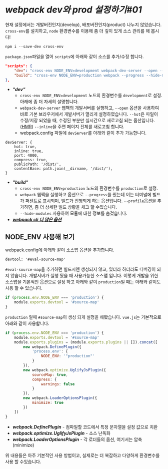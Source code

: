 # _webpack dev와 prod 설정하기#01_

현재 설정에서는 개발버전인지(develop), 배포버전인지(product) 나누지 않았습니다.
```cross-env```를 설치하고, ```node``` 환경변수를 이용해 좀 더 깊이 있게 소스 관리를 해 봅시다!

    npm i --save-dev cross-env

```package.json```파일을 열어 ```scripts```에 아래와 같이 소스를 추가/수정 합니다.
```json
"scripts": {
    "dev": "cross-env NODE_ENV=development webpack-dev-server --open --hot",
    "build": "cross-env NODE_ENV=production webpack --progress --hide-modules"
},
```
- ***"dev"***
    - ```cross-env NODE_ENV=development``` 노드의 환경변수를 ```development```로 설정. 아래에 좀 더 자세히 설명합니다.
    - ```webpack-dev-server``` 웹팩의 개발서버를 실행하고, ```--open``` 옵션을 사용하여 바로 기본 브라우저에서 개발서버가 열리게 설정하였습니다. ```--hot```은 파일이 수정/저장 되었을 때, 수정된 부분만 실시간으로 새로고침 되는 옵션입니다.([HMR](https://webpack.js.org/concepts/hot-module-replacement/)) ```--inline```을 주면 페이지 전체를 새로고침 합니다.
    - webpack.config 파일에 ```devServer```를 아래와 같이 추가 가능합니다.
```
devServer: {
    hot: true,
    inline: true,
    port: 4000,
    compress: true,
    publicPath: '/dist/',
    contentBase: path.join(__dirname, '/dist/'),
}
```
- ***"build"***
    - ```cross-env NODE_ENV=production``` 노드의 환경변수를 ```production```로 설정.
    - ```webpack``` 웹팩을 실행하고 옵션으로 ```--progress```를 줬는데 이는 터미널에 빌드가 퍼센트로 표시되며, 빌드가 진행되게 하는 옵션입니다. ```--profile```옵션을 추가하면, 좀 더 상세한 빌드 상황을 체크 할 수있습니다.
    - ```--hide-modules``` 사용하여 모듈에 대한 정보를 숨겼습니다.
- ***[webpack cli 더 많은 옵션](https://webpack.js.org/api/cli/)***

## NODE_ENV 사용해 보기

webpack.config에 아래와 같이 소스맵 옵션을 추가합니다.

    devtool: '#eval-source-map'

```#eval-source-map```을 추가하면 빌드시엔 생성되지 않고, 있더라 하더라도 디버깅이 되지 않습니다. 개발서버가 실행 됬을 때 사용가능한 소스맵 입니다. 이렇게 개발을 위한 소스맵을 기본적인 옵션으로 설정 하고 아래와 같이 ```production```일 때는 아래와 같이도 사용 할 수 있습니다.
```javascript
if (process.env.NODE_ENV === 'production') {
    module.exports.devtool = '#source-map'
}
```
```production``` 일때 ```#source-map```이 생성 되게 설정을 해봤습니다.
```vue.js```는 기본적으로 아래와 같이 사용합니다.
```javascript
if (process.env.NODE_ENV === 'production') {
    module.exports.devtool = '#source-map'
    module.exports.plugins = (module.exports.plugins || []).concat([
        new webpack.DefinePlugin({
            'process.env': {
                NODE_ENV: '"production"'
            }
        }),
        new webpack.optimize.UglifyJsPlugin({
            sourceMap: true,
            compress: {
                warnings: false
            }
        }),
        new webpack.LoaderOptionsPlugin({
            minimize: true
        })
    ])
}
```
- ***webpack.DefinePlugin*** - 컴파일할 코드에서 특정 문자열을 설정 값으로 치환
- ***webpack.optimize.UglifyJsPlugin*** - 소스 난독화
- ***webpack.LoaderOptionsPlugin*** - 각 로더들의 옵션, 여기서는 압축(minimize)

위 내용들은 아주 기본적인 사용 방법이고, 실제로는 더 복잡하고 다양하게 환경변수를 사용 할 수있습니다.


